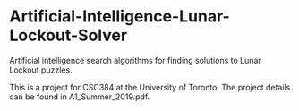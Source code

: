 # Artificial-Intelligence-Lunar-Lockout-Solver

Artificial intelligence search algorithms for finding solutions to Lunar Lockout puzzles.

This is a project for CSC384 at the University of Toronto. The project details can be found in A1_Summer_2019.pdf.
